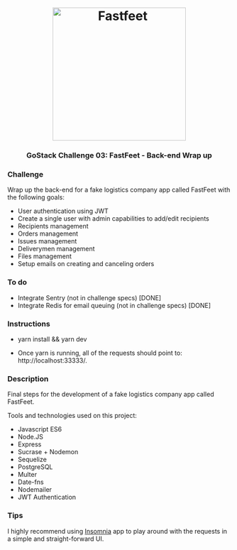 <h1 align="center">
  <img alt="Fastfeet" title="Fastfeet" src="https://github.com/Rocketseat/bootcamp-gostack-desafio-02/raw/master/.github/logo.png" width="300px" />
</h1>

<h3 align="center">
  GoStack Challenge 03: FastFeet - Back-end Wrap up
</h3>

### Challenge

Wrap up the back-end for a fake logistics company app called FastFeet with the following goals:

- User authentication using JWT
- Create a single user with admin capabilities to add/edit recipients
- Recipients management
- Orders management
- Issues management
- Deliverymen management
- Files management
- Setup emails on creating and canceling orders

### To do ###
- Integrate Sentry (not in challenge specs) [DONE]
- Integrate Redis for email queuing (not in challenge specs) [DONE]

### Instructions ###

- yarn install && yarn dev

- Once yarn is running, all of the requests should point to: http://localhost:33333/.


### Description ###
Final steps for the development of a fake logistics company app called FastFeet.

Tools and technologies used on this project:

- Javascript ES6
- Node.JS
- Express
- Sucrase + Nodemon
- Sequelize
- PostgreSQL
- Multer
- Date-fns
- Nodemailer
- JWT Authentication


### Tips ###
I highly recommend using [Insomnia](https://insomnia.rest/) app to play around with the requests in a simple and straight-forward UI.



